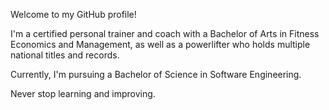 Welcome to my GitHub profile!

I'm a certified personal trainer and coach with a Bachelor of Arts in Fitness Economics and Management, as well as a powerlifter who holds multiple national titles and records.

Currently, I'm pursuing a Bachelor of Science in Software Engineering.

Never stop learning and improving.
